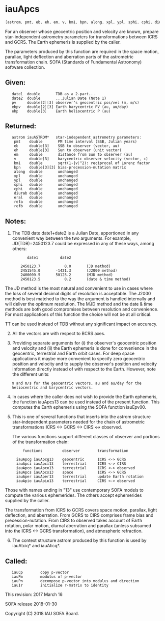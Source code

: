 # iauApcs

```js
[astrom, pmt, eb, eh, em, v, bm1, bpn, along, xpl, ypl, sphi, cphi, diurab, eral, refa, refb] = IAU.apcs(date1, date2, pv, ebpv, ehp, astrom)
```

For an observer whose geocentric position and velocity are known,
prepare star-independent astrometry parameters for transformations
between ICRS and GCRS.  The Earth ephemeris is supplied by the
caller.

The parameters produced by this function are required in the space
motion, parallax, light deflection and aberration parts of the
astrometric transformation chain.
SOFA (Standards of Fundamental Astronomy) software collection.


## Given:
```
   date1  double       TDB as a 2-part...
   date2  double       ...Julian Date (Note 1)
   pv     double[2][3] observer's geocentric pos/vel (m, m/s)
   ebpv   double[2][3] Earth barycentric PV (au, au/day)
   ehp    double[3]    Earth heliocentric P (au)
```

## Returned:
```
   astrom iauASTROM*   star-independent astrometry parameters:
    pmt    double       PM time interval (SSB, Julian years)
    eb     double[3]    SSB to observer (vector, au)
    eh     double[3]    Sun to observer (unit vector)
    em     double       distance from Sun to observer (au)
    v      double[3]    barycentric observer velocity (vector, c)
    bm1    double       sqrt(1-|v|^2): reciprocal of Lorenz factor
    bpn    double[3][3] bias-precession-nutation matrix
    along  double       unchanged
    xpl    double       unchanged
    ypl    double       unchanged
    sphi   double       unchanged
    cphi   double       unchanged
    diurab double       unchanged
    eral   double       unchanged
    refa   double       unchanged
    refb   double       unchanged
```

## Notes:

1) The TDB date date1+date2 is a Julian Date, apportioned in any
   convenient way between the two arguments.  For example,
   JD(TDB)=2450123.7 could be expressed in any of these ways, among
   others:

```
          date1          date2

       2450123.7           0.0       (JD method)
       2451545.0       -1421.3       (J2000 method)
       2400000.5       50123.2       (MJD method)
       2450123.5           0.2       (date & time method)
```

   The JD method is the most natural and convenient to use in cases
   where the loss of several decimal digits of resolution is
   acceptable.  The J2000 method is best matched to the way the
   argument is handled internally and will deliver the optimum
   resolution.  The MJD method and the date & time methods are both
   good compromises between resolution and convenience.  For most
   applications of this function the choice will not be at all
   critical.

   TT can be used instead of TDB without any significant impact on
   accuracy.

2) All the vectors are with respect to BCRS axes.

3) Providing separate arguments for (i) the observer's geocentric
   position and velocity and (ii) the Earth ephemeris is done for
   convenience in the geocentric, terrestrial and Earth orbit cases.
   For deep space applications it maybe more convenient to specify
   zero geocentric position and velocity and to supply the
   observer's position and velocity information directly instead of
   with respect to the Earth.  However, note the different units:
```
   m and m/s for the geocentric vectors, au and au/day for the
   heliocentric and barycentric vectors.
```

4) In cases where the caller does not wish to provide the Earth
   ephemeris, the function iauApcs13 can be used instead of the
   present function.  This computes the Earth ephemeris using the
   SOFA function iauEpv00.

5) This is one of several functions that inserts into the astrom
   structure star-independent parameters needed for the chain of
   astrometric transformations ICRS <-> GCRS <-> CIRS <-> observed.

   The various functions support different classes of observer and
   portions of the transformation chain:

```
        functions         observer        transformation

     iauApcg iauApcg13    geocentric      ICRS <-> GCRS
     iauApci iauApci13    terrestrial     ICRS <-> CIRS
     iauApco iauApco13    terrestrial     ICRS <-> observed
     iauApcs iauApcs13    space           ICRS <-> GCRS
     iauAper iauAper13    terrestrial     update Earth rotation
     iauApio iauApio13    terrestrial     CIRS <-> observed
```

   Those with names ending in "13" use contemporary SOFA models to
   compute the various ephemerides.  The others accept ephemerides
   supplied by the caller.

   The transformation from ICRS to GCRS covers space motion,
   parallax, light deflection, and aberration.  From GCRS to CIRS
   comprises frame bias and precession-nutation.  From CIRS to
   observed takes account of Earth rotation, polar motion, diurnal
   aberration and parallax (unless subsumed into the ICRS <-> GCRS
   transformation), and atmospheric refraction.

6) The context structure astrom produced by this function is used by
   iauAtciq* and iauAticq*.

## Called:
```
   iauCp        copy p-vector
   iauPm        modulus of p-vector
   iauPn        decompose p-vector into modulus and direction
   iauIr        initialize r-matrix to identity
```

This revision:   2017 March 16

SOFA release 2018-01-30

Copyright (C) 2018 IAU SOFA Board.
